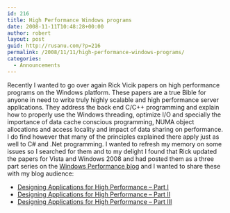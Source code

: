 ```yaml
---
id: 216
title: High Performance Windows programs
date: 2008-11-11T10:48:28+00:00
author: robert
layout: post
guid: http://rusanu.com/?p=216
permalink: /2008/11/11/high-performance-windows-programs/
categories:
  - Announcements
---
```

Recently I wanted to go over again Rick Vicik papers on high performance programs on the Windows platform. These papers are a true Bible for anyone in need to write truly highly scalable and high performance server applications. They address the back end C/C++ programming and explain how to properly use the Windows threading, optimize I/O and specially the importance of data cache conscious programming, NUMA object allocations and access locality and impact of data sharing on performance. I do find however that many of the principles explained there apply just as well to C# and .Net programming. I wanted to refresh my memory on some issues so I searched for them and to my delight I found that Rick updated the papers for Vista and Windows 2008 and had posted them as a three part series on the <a href="http://blogs.technet.com/winserverperformance" target="_blank">Windows Performance blog</a> and I wanted to share these with my blog audience:

  * <a href="http://blogs.technet.com/winserverperformance/archive/2008/04/25/designing-applications-for-high-performance-part-1.aspx" target="_blank">Designing Applications for High Performance &#8211; Part I</a>
  * <a href="http://blogs.technet.com/winserverperformance/archive/2008/05/21/designing-applications-for-high-performance-part-ii.aspx" target="_blank">Designing Applications for High Performance &#8211; Part II</a>
  * <a href="http://blogs.technet.com/winserverperformance/archive/2008/06/26/designing-applications-for-high-performance-part-iii.aspx" target="_blank">Designing Applications for High Performance &#8211; Part III</a>